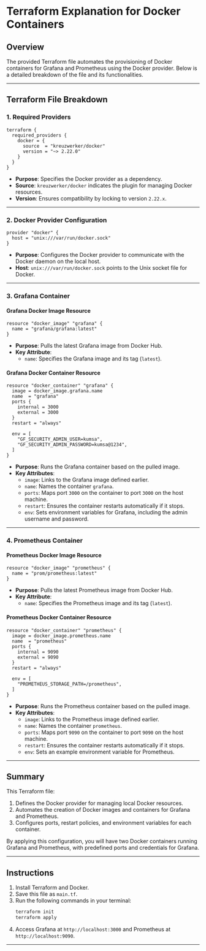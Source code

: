 
# Terraform Explanation for Docker Containers

## Overview
The provided Terraform file automates the provisioning of Docker containers for Grafana and Prometheus using the Docker provider. Below is a detailed breakdown of the file and its functionalities.

---

## Terraform File Breakdown

### 1. **Required Providers**
```hcl
terraform {
  required_providers {
    docker = {
      source  = "kreuzwerker/docker"
      version = "~> 2.22.0"
    }
  }
}
```
- **Purpose**: Specifies the Docker provider as a dependency.
- **Source**: `kreuzwerker/docker` indicates the plugin for managing Docker resources.
- **Version**: Ensures compatibility by locking to version `2.22.x`.

---

### 2. **Docker Provider Configuration**
```hcl
provider "docker" {
  host = "unix:///var/run/docker.sock"
}
```
- **Purpose**: Configures the Docker provider to communicate with the Docker daemon on the local host.
- **Host**: `unix:///var/run/docker.sock` points to the Unix socket file for Docker.

---

### 3. **Grafana Container**

#### Grafana Docker Image Resource
```hcl
resource "docker_image" "grafana" {
  name = "grafana/grafana:latest"
}
```
- **Purpose**: Pulls the latest Grafana image from Docker Hub.
- **Key Attribute**:
  - `name`: Specifies the Grafana image and its tag (`latest`).

#### Grafana Docker Container Resource
```hcl
resource "docker_container" "grafana" {
  image = docker_image.grafana.name
  name  = "grafana"
  ports {
    internal = 3000
    external = 3000
  }
  restart = "always"

  env = [
    "GF_SECURITY_ADMIN_USER=kumsa",
    "GF_SECURITY_ADMIN_PASSWORD=kumsa@1234",
  ]
}
```
- **Purpose**: Runs the Grafana container based on the pulled image.
- **Key Attributes**:
  - `image`: Links to the Grafana image defined earlier.
  - `name`: Names the container `grafana`.
  - `ports`: Maps port `3000` on the container to port `3000` on the host machine.
  - `restart`: Ensures the container restarts automatically if it stops.
  - `env`: Sets environment variables for Grafana, including the admin username and password.

---

### 4. **Prometheus Container**

#### Prometheus Docker Image Resource
```hcl
resource "docker_image" "prometheus" {
  name = "prom/prometheus:latest"
}
```
- **Purpose**: Pulls the latest Prometheus image from Docker Hub.
- **Key Attribute**:
  - `name`: Specifies the Prometheus image and its tag (`latest`).

#### Prometheus Docker Container Resource
```hcl
resource "docker_container" "prometheus" {
  image = docker_image.prometheus.name
  name  = "prometheus"
  ports {
    internal = 9090
    external = 9090
  }
  restart = "always"

  env = [
    "PROMETHEUS_STORAGE_PATH=/prometheus",
  ]
}
```
- **Purpose**: Runs the Prometheus container based on the pulled image.
- **Key Attributes**:
  - `image`: Links to the Prometheus image defined earlier.
  - `name`: Names the container `prometheus`.
  - `ports`: Maps port `9090` on the container to port `9090` on the host machine.
  - `restart`: Ensures the container restarts automatically if it stops.
  - `env`: Sets an example environment variable for Prometheus.

---

## Summary
This Terraform file:
1. Defines the Docker provider for managing local Docker resources.
2. Automates the creation of Docker images and containers for Grafana and Prometheus.
3. Configures ports, restart policies, and environment variables for each container.

By applying this configuration, you will have two Docker containers running Grafana and Prometheus, with predefined ports and credentials for Grafana.

---

## Instructions
1. Install Terraform and Docker.
2. Save this file as `main.tf`.
3. Run the following commands in your terminal:
   ```bash
   terraform init
   terraform apply
   ```
4. Access Grafana at `http://localhost:3000` and Prometheus at `http://localhost:9090`.

---
